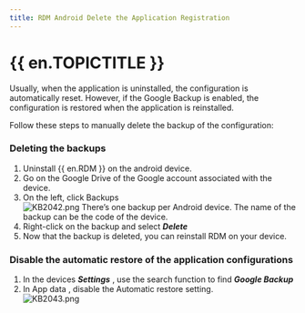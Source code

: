 ```yaml
---
title: RDM Android Delete the Application Registration
---
```

# {{ en.TOPICTITLE }}
Usually, when the application is uninstalled, the configuration is automatically reset. However, if the Google Backup is enabled, the configuration is restored when the application is reinstalled.  

Follow these steps to manually delete the backup of the configuration:
### Deleting the backups
1. Uninstall {{ en.RDM }} on the android device.
1. Go on the Google Drive of the Google account associated with the device.
1. On the left, click Backups  
![KB2042.png](/img/en/kb/KB2042.png)
There’s one backup per Android device. The name of the backup can be the code of the device.
1. Right-click on the backup and select ***Delete***
1. Now that the backup is deleted, you can reinstall RDM on your device.
### Disable the automatic restore of the application configurations
1. In the devices ***Settings*** , use the search function to find ***Google Backup***
1. In App data , disable the Automatic restore setting.  
![KB2043.png](/img/en/kb/KB2043.png)
